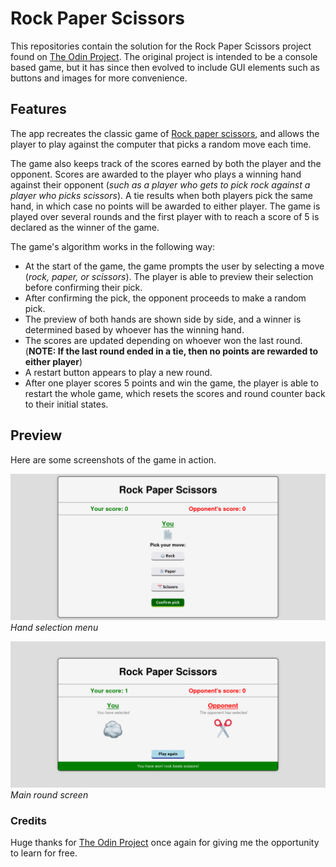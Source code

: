 # Rock Paper Scissors

This repositories contain the solution for the Rock Paper Scissors project found on [The Odin Project](https://www.theodinproject.com/lessons/foundations-rock-paper-scissors). The original project is intended to be a console based game, but it has since then evolved to include GUI elements such as buttons and images for more convenience.

## Features

The app recreates the classic game of [Rock paper scissors](https://en.wikipedia.org/wiki/Rock_paper_scissors), and allows the player to play against the computer that picks a random move each time.

The game also keeps track of the scores earned by both the player and the opponent. Scores are awarded to the player who plays a winning hand against their opponent (*such as a player who gets to pick rock against a player who picks scissors*). A tie results when both players pick the same hand, in which case no points will be awarded to either player. The game is played over several rounds and the first player with to reach a score of 5 is declared as the winner of the game.

The game's algorithm works in the following way:

+ At the start of the game, the game prompts the user by selecting a move (*rock, paper, or scissors*). The player is able to preview their selection before confirming their pick.
+ After confirming the pick, the opponent proceeds to make a random pick.
+ The preview of both hands are shown side by side, and a winner is determined based by whoever has the winning hand.
+ The scores are updated depending on whoever won the last round. (**NOTE: If the last round ended in a tie, then no points are rewarded to either player**)
+ A restart button appears to play a new round.
+ After one player scores 5 points and win the game, the player is able to restart the whole game, which resets the scores and round counter back to their initial states.

## Preview

Here are some screenshots of the game in action.

![Hand selection menu](preview/preview1.png)
*Hand selection menu*

![Main round screen](preview/preview2.png)
*Main round screen*

### Credits

Huge thanks for [The Odin Project](https://www.theodinproject.com/) once again for giving me the opportunity to learn for free.
